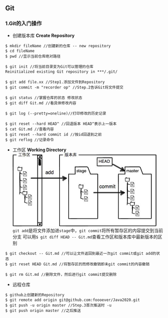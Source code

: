 ## Git
### 1.Git的入门操作
* 创建版本库 **Create Repository**
```linux
$ mkdir fileName //创建新的仓库 -- new repository
$ cd fileName
$ pwd //显示当前仓库绝对路径

$ git init //将当前目录变为Git可以管理的仓库
Reinitialized existing Git repository in ***/.git/

$ git add file.xx //Step1.添加文件到Repository
$ git commit -m "recorder op" //Step.2告诉Git将文件提交

$ git status //掌握仓库的状态 修改状态
$ git diff Git.md //看具体修改内容

$ git log (--pretty=oneline)//打印修改的历史记录

$ git reset --hard HEAD^ //回退版本 HEAD^表示上一版本
$ cat Git.md //查看内容
$ git reset --hard commit id //按id回退到之前
$ git reflog //记录命令
```
* 工作区 **Working Directory**\
![working directory](https://github.com/foooever/figure/blob/master/Java2020/%E5%9F%BA%E7%A1%80/01.jfif)\
`git add`是将文件添加进`stage`中，`git commit`将所有暂存区的内容提交到当前分支
可以用`$ git diff HEAD -- Git.md`查看工作区和版本库中最新版本的区别
```
$ git checkout -- Git.md //可以让文件返回到最近一次git commit或git add的状态
$ git reset HEAD Git.md //将暂存区的而修改撤销即未git commit的内容撤销

$ git rm Git.md //删除文件，然后进行git commit提交删除
```
* 远程仓库
```
$ github上创建新的Repository
$ git remote add origin git@github.com:foooever/Java2020.git
$ git push -u origin master //Step.3首次推送时 -u
$ git push origin master //之后推送
```



